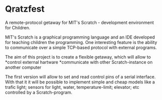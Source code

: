 Qratzfest
=========

A remote-protocol getaway for MIT's Scratch - development environment for Children.

MIT's Scratch is a graphical programming language and an IDE developed for teaching children the programming.
One interesting feature is the ability to communicate over a simple TCP-based protocol with external programs.

The aim of this project is to create a flexible getaway, which will allow to 
 *control external hartware
 *communicate with other Scratch-instance on another computer
 
The first version will allow to set and read control pins of a serial interface. With that it it will be possible to implement simple and cheap models like a trafic light; sensors for light, water, temperature-limit; elevator; etc controlled by a Scratch-program.
